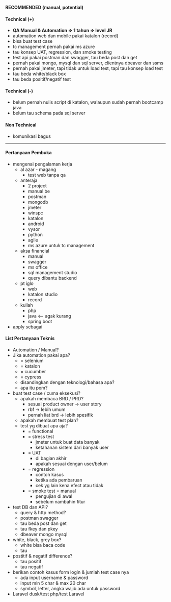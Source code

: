 **RECOMMENDED (manual, potential)**

#### Technical (+) 

- **QA Manual & Automation => 1 tahun  => level JR**  
- automation web dan mobile pakai katalon (record)
- bisa buat test case
- tc management pernah pakai ms azure
- tau konsep UAT, regression, dan smoke testing
- test api pakai postman dan swagger, tau beda post dan get
- pernah pakai mongo, mysql dan sql server, clientnya dbeaver dan ssms
- pernah pakai jmeter, tapi tidak untuk load test, tapi tau konsep load test
- tau beda white/black box
- tau beda positif/negatif test

#### Technical (-)  

- belum pernah nulis script di katalon, walaupun sudah pernah bootcamp java
- belum tau schema pada sql server

#### Non Technical  

- komunikasi bagus

---

#### Pertanyaan Pembuka

- mengenai pengalaman kerja  
	- al azar - magang
		- test web tanpa qa
	- anteraja
		- 2 project
		- manual be
		- postman
		- mongodb
		- jmeter
		- winspc
		- katalon
		- android
		- vysor
		- python
		- agile
		- ms azure untuk tc management
	- aksa financial
		- manual
		- swagger
		- ms office
		- sql management studio
		- query dibantu backend
	- pt iglo
		- web
		- katalon studio
		- record
	- kuliah
		- php
		- java <-- agak kurang
		- spring boot
- apply sebagai


#### List Pertanyaan Teknis

- Automation / Manual?  
- Jika automation pakai apa?
	- = selenium
	- = katalon
	- = cucumber
	- = cypress
	- disandingkan dengan teknologi/bahasa apa?
	- apa itu pom?
- buat test case / cuma eksekusi?
	- apakah membaca BRD / PRD?
		- sesuai product owner -> user story
		- rbf -> lebih umum
		- pernah liat brd -> lebih spesifik
	- apakah membuat test plan?
	- test yg dibuat apa aja?
		- = functional
		- = stress test
			- jmeter untuk buat data banyak
			- ketahanan sistem dari banyak user
		- = UAT
			- di bagian akhir
			- apakah sesuai dengan user/belum
		- = regression
			- contoh kasus
			- ketika ada pembaruan
			- cek  yg lain kena efect atau tidak
		- = smoke test = manual
			- pengujian di awal
			- sebelum nambahin fitur
- test DB dan API?
	- query & http method?
	- postman swagger
	- tau beda post dan get
	- tau fkey dan pkey
	- dbeaver mongo mysql 
- white, black, grey box?
	- white bisa baca code
	- tau
- postitif & negatif difference?
	- tau positif
	- tau negatif
- berikan contoh kasus form login & jumlah test case nya
	- ada input username & password
	- input min 5 char & max 20 char
	- symbol, letter, angka wajib ada untuk password
- Laravel dusk/test php/test Laravel
